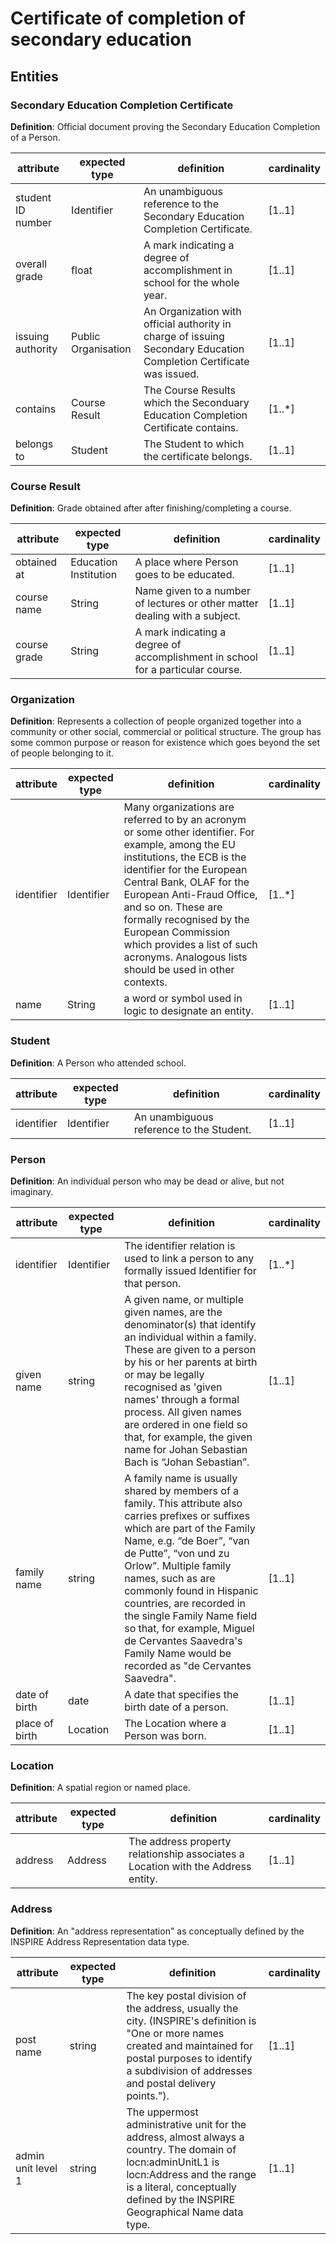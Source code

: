 # Certificate of completion of secondary education

## Entities

### Secondary Education Completion Certificate
**Definition**: Official document proving the Secondary Education Completion of a Person. 

|     attribute            |     expected type          |     definition                                                                                								|     cardinality    |
|--------------------------|----------------------------|-------------------------------------------------------------------------------------------------------------------------------|--------------------|
|     student ID number           |     Identifier             |     An unambiguous reference to the Secondary Education Completion Certificate.  								                             	|     [1..1]         |
|     overall grade        |     float                  |     A mark indicating a degree of accomplishment in school for the whole year.        								      	                |     [1..1]         |
|     issuing authority    |     Public Organisation    |     An Organization with official authority in charge of issuing Secondary Education Completion Certificate was issued.       |     [1..1]         |
|     contains	           |     Course Result          |     The Course Results which the Seconduary Education Completion Certificate contains.             							              |     [1..*]         |
|     belongs to           |     Student			          |     The Student to which the certificate belongs.          															     	                                |     [1..1]         |
 

### Course Result 
**Definition**: Grade obtained after after finishing/completing a course. 

|     attribute    	|     expected type				   |     definition                                          			 											                                    |     cardinality    |
|-------------------|----------------------------------|------------------------------------------------------------------------------------------------------------------|--------------------|
|     obtained at   	|     Education Institution        |     A place where Person goes to be educated.               													                            |     [1..1]         |
|     course name   |     String       				         |     Name given to a number of lectures or other matter dealing with a subject.              					            |     [1..1]         |
|     course grade  |     String        			         |     A mark indicating a degree of accomplishment in school for a particular course.                 			        |     [1..1]         |


### Organization
**Definition**: Represents a collection of people organized together into a community or other social, commercial or political structure. The group has some common purpose or reason for existence which goes beyond the set of people belonging to it.

|     attribute   				|     expected type  		|     definition                                                                                  																																																																									  |     cardinality    |
|-------------------------|--------------------------	|-----------------------------------------------------------------------------------------------------------------------------------------------------------------------------------------------------------------------------------------------------------------------------------------------------------------------------------------------------------------------------------------------------|--------------------|
|    identifier       		|     Identifier     		|     Many organizations are referred to by an acronym or some other identifier. For example, among the EU institutions, the ECB is the identifier for the European Central Bank, OLAF for the European Anti-Fraud Office, and so on. These are formally recognised by the European Commission which provides a list of such acronyms. Analogous lists should be used in other contexts.                      |    [1..*]          |
|    name 					      |     String        		  |    a word or symbol used in logic to designate an entity.         		|     [1..1]         |

### Student
**Definition**: A Person who attended school.

|     attribute   				 |     expected type  		|     definition                                                                                  	|     cardinality    |
|--------------------------------|--------------------------|---------------------------------------------------------------------------------------------------|--------------------|
|     identifier      			 |     Identifier        	|     An unambiguous reference to the Student.										        		|     [1..1]         |

### Person
**Definition**: An individual person who may be dead or alive, but not imaginary.

|     attribute           |     expected type |     definition       											 																																																																																												|     cardinality   |
|-------------------------|-------------------|-------------------------------------------------------------------------------------------------------------------------------------------------------------------------------------------------------------------------------------------------------------------------------------------------------------------------------------------------------------------------------------------------------------------------------------------------|-------------------|
|     identifier          |     Identifier    |     The identifier relation is used to link a person to any formally issued Identifier for that person.     																																																																																	|     [1..*]        |
|     given name          |     string        |     A given name, or multiple given names, are the denominator(s) that identify an individual within a family. These are given to a person by his or her parents at birth or may be legally recognised as 'given names' through a formal process. All given names are ordered in one field so that, for example, the given name for Johan Sebastian Bach is “Johan Sebastian”.                                                                  |     [1..1]        |
|     family name         |     string        |     A family name is usually shared by members of a family. This attribute also carries prefixes or suffixes which are part of the Family Name, e.g. “de Boer”, “van de Putte”, “von und zu Orlow”. Multiple family names, such as are commonly found in Hispanic countries, are recorded in the single Family Name field so that, for example, Miguel de Cervantes Saavedra's Family Name would be recorded as "de Cervantes Saavedra".        |     [1..1]        |
|     date of birth       |     date          |     A date that specifies the birth date of a person.                                                                                                                                                                                                                                                                                                                                                                                           |     [1..1]        |
|     place of birth      |     Location      |     The Location where a Person was born.                                                                                                                                                                                                                                                                                                                                                                                           |     [1..1]        |

### Location
**Definition**: A spatial region or named place.

|     attribute   |     expected type  |     definition                                                                                   |     cardinality    |
|-----------------|--------------------|--------------------------------------------------------------------------------------------------|--------------------|
|     address     |     Address        |     The address property relationship associates a Location with the Address entity.             |     [1..1]         |

### Address
**Definition**: An "address representation" as conceptually defined by the INSPIRE Address Representation data type.

|     attribute      |     expected type |     definition                                                                                                                                                  																	   |     cardinality    |
|--------------------|-------------------|-------------------------------------------------------------------------------------------------------------------------------------------------------------------------------------------------------------------------------------|--------------------|
|     post name      |     string        |     The key postal division of the address, usually the city. (INSPIRE's definition is "One or more names created and maintained for postal purposes to identify a subdivision of addresses and postal delivery points.").          |     [1..1]         |
|     admin unit level 1    |     string        |     The uppermost administrative unit for the address, almost always a country. The domain of locn:adminUnitL1 is locn:Address and the range is a literal, conceptually defined by the INSPIRE Geographical Name data type.         |     [1..1]         |
